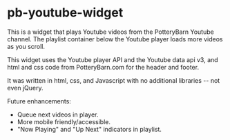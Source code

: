 # pb-youtube-widget
This is a widget that plays Youtube videos from the PotteryBarn Youtube channel. The playlist container below the Youtube player loads more videos as you scroll.

This widget uses the Youtube player API and the Youtube data api v3, and html and css code from PotteryBarn.com for the header and footer.

It was written in html, css, and Javascript with no additional libraries -- not even jQuery.

Future enhancements:
- Queue next videos in player.
- More mobile friendly/accessible.
- "Now Playing" and "Up Next" indicators in playlist.
